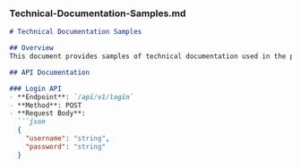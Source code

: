 ### Technical-Documentation-Samples.md

```markdown
# Technical Documentation Samples

## Overview
This document provides samples of technical documentation used in the project. It includes API documentation, system architecture diagrams, and code documentation to ensure clear communication and understanding among the development team.

## API Documentation

### Login API
- **Endpoint**: `/api/v1/login`
- **Method**: POST
- **Request Body**:
  ```json
  {
    "username": "string",
    "password": "string"
  }
